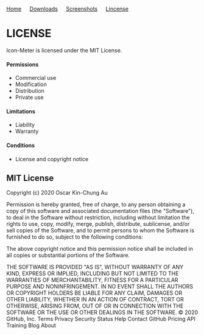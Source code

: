 [Home](https://oscarkcau.github.io/Icon-Meter/) &emsp; [Downloads](downloads.md)  &emsp; [Screenshots](Screenshots.md) &emsp; [Lincense](licensepage.md)

# LICENSE
Icon-Meter is licensed under the MIT License.

#### Permissions
* Commercial use
* Modification
* Distribution
* Private use

#### Limitations
* Liability
* Warranty

#### Conditions
* License and copyright notice


## MIT License

Copyright (c) 2020 Oscar Kin-Chung Au

Permission is hereby granted, free of charge, to any person obtaining a copy
of this software and associated documentation files (the "Software"), to deal
in the Software without restriction, including without limitation the rights
to use, copy, modify, merge, publish, distribute, sublicense, and/or sell
copies of the Software, and to permit persons to whom the Software is
furnished to do so, subject to the following conditions:

The above copyright notice and this permission notice shall be included in all
copies or substantial portions of the Software.

THE SOFTWARE IS PROVIDED "AS IS", WITHOUT WARRANTY OF ANY KIND, EXPRESS OR
IMPLIED, INCLUDING BUT NOT LIMITED TO THE WARRANTIES OF MERCHANTABILITY,
FITNESS FOR A PARTICULAR PURPOSE AND NONINFRINGEMENT. IN NO EVENT SHALL THE
AUTHORS OR COPYRIGHT HOLDERS BE LIABLE FOR ANY CLAIM, DAMAGES OR OTHER
LIABILITY, WHETHER IN AN ACTION OF CONTRACT, TORT OR OTHERWISE, ARISING FROM,
OUT OF OR IN CONNECTION WITH THE SOFTWARE OR THE USE OR OTHER DEALINGS IN THE
SOFTWARE.
© 2020 GitHub, Inc.
Terms
Privacy
Security
Status
Help
Contact GitHub
Pricing
API
Training
Blog
About
